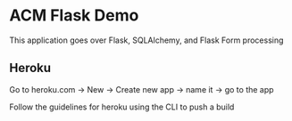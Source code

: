 # ACM Flask Demo
This application goes over Flask, SQLAlchemy, and Flask Form processing

## Heroku
Go to heroku.com -> New -> Create new app -> name it -> go to the app

Follow the guidelines for heroku using the CLI to push a build
